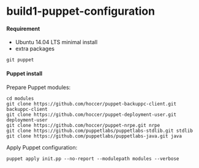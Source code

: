 build1-puppet-configuration
===========================

#### Requirement

* Ubuntu 14.04 LTS minimal install
* extra packages
```
git puppet
```

#### Puppet install

Prepare Puppet modules:
```
cd modules
git clone https://github.com/hoccer/puppet-backuppc-client.git backuppc-client
git clone https://github.com/hoccer/puppet-deployment-user.git deployment-user
git clone https://github.com/hoccer/puppet-nrpe.git nrpe
git clone https://github.com/puppetlabs/puppetlabs-stdlib.git stdlib
git clone https://github.com/puppetlabs/puppetlabs-java.git java
```

Apply Puppet configuration:

```
puppet apply init.pp --no-report --modulepath modules --verbose
```
